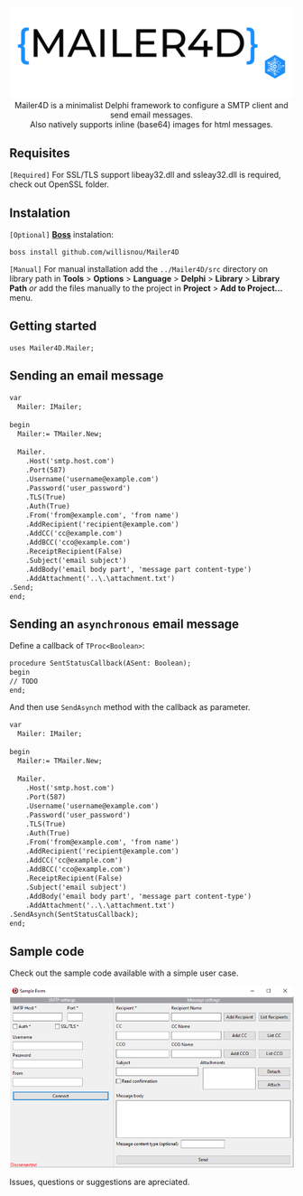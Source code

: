 <p align="center">
  <img src="https://github.com/willisnou/Mailer4D/blob/main/resources/logo%20JPG.jpg"><br>
  Mailer4D is a minimalist Delphi framework to configure a SMTP client and send email messages.<br>Also natively supports inline (base64) images for html messages.<br>
</p>

## Requisites
`[Required]` For SSL/TLS support libeay32.dll and ssleay32.dll is required, check out OpenSSL folder.

## Instalation
`[Optional]` [**Boss**](https://github.com/HashLoad/boss) instalation:
```
boss install github.com/willisnou/Mailer4D
```
`[Manual]` For manual installation add the `../Mailer4D/src` directory on library path in **Tools** > **Options** > **Language** > **Delphi** > **Library** > **Library Path** _or_ add the files manually to the project in **Project** > **Add to Project...** menu.

## Getting started
```delphi
uses Mailer4D.Mailer;
```

## Sending an email message
```delphi
var
  Mailer: IMailer;

begin
  Mailer:= TMailer.New;

  Mailer.
    .Host('smtp.host.com')
    .Port(587)
    .Username('username@example.com')
    .Password('user_password')
    .TLS(True)
    .Auth(True)
    .From('from@example.com', 'from name')
    .AddRecipient('recipient@example.com')
    .AddCC('cc@example.com')
    .AddBCC('cco@example.com')
    .ReceiptRecipient(False)
    .Subject('email subject')
    .AddBody('email body part', 'message part content-type')
    .AddAttachment('..\.\attachment.txt')
.Send;
end;
```

## Sending an `asynchronous` email message
Define a callback of `TProc<Boolean>`:
```delphi
procedure SentStatusCallback(ASent: Boolean);
begin
// TODO
end;
```
And then use `SendAsynch` method with the callback as parameter.
```delphi
var
  Mailer: IMailer;

begin
  Mailer:= TMailer.New;

  Mailer.
    .Host('smtp.host.com')
    .Port(587)
    .Username('username@example.com')
    .Password('user_password')
    .TLS(True)
    .Auth(True)
    .From('from@example.com', 'from name')
    .AddRecipient('recipient@example.com')
    .AddCC('cc@example.com')
    .AddBCC('cco@example.com')
    .ReceiptRecipient(False)
    .Subject('email subject')
    .AddBody('email body part', 'message part content-type')
    .AddAttachment('..\.\attachment.txt')
.SendAsynch(SentStatusCallback);
end;
```

## Sample code
Check out the sample code available with a simple user case.
<p align="left">
  <img src="https://github.com/willisnou/Mailer4D/blob/main/resources/sample-project.png"><br>
</p>
Issues, questions or suggestions are apreciated.
